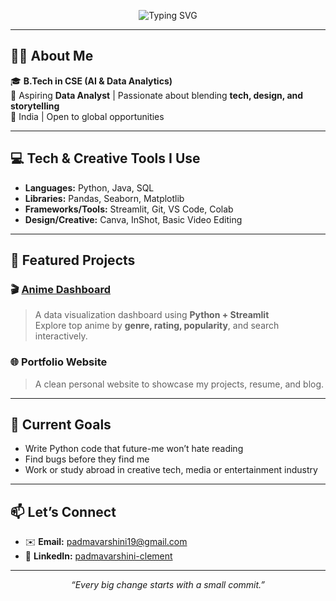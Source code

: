 
<p align="center">
  <img src="https://readme-typing-svg.demolab.com?font=Georgia&size=24&pause=1000&color=F78DA7&center=true&vCenter=true&width=750&height=80&lines=Hello%2C+I'm+Padmavarshini.;AI+%26+Data+Analytics+Graduate.;Aspiring+Data+Analyst+%7C+Creative+Technologist.;Passionate+about+AI%2C+Media+%26+Design." alt="Typing SVG" />
</p>

---

## 👩‍💻 About Me

🎓 **B.Tech in CSE (AI & Data Analytics)**  
🎯 Aspiring **Data Analyst** | Passionate about blending **tech, design, and storytelling**  
📍 India | Open to global opportunities  

---

## 💻 Tech & Creative Tools I Use

- **Languages:** Python, Java, SQL  
- **Libraries:** Pandas, Seaborn, Matplotlib  
- **Frameworks/Tools:** Streamlit, Git, VS Code, Colab  
- **Design/Creative:** Canva, InShot, Basic Video Editing  

---

## 🚀 Featured Projects

### 🎬 [Anime Dashboard](https://animedashboard.streamlit.app/)
> A data visualization dashboard using **Python + Streamlit**  
> Explore top anime by **genre, rating, popularity**, and search interactively.

### 🌐 Portfolio Website 
> A clean personal website to showcase my projects, resume, and blog.

---

## 🎯 Current Goals

-  Write Python code that future-me won’t hate reading
-  Find bugs before they find me 
-  Work or study abroad in creative tech, media or entertainment industry  

---

## 📫 Let’s Connect

- ✉️ **Email:** padmavarshini19@gmail.com  
- 💼 **LinkedIn:** [padmavarshini-clement](https://www.linkedin.com/in/padmavarshini-clement-a51a27218/)  
  

---

<p align="center">
  <em>“Every big change starts with a small commit.”</em>
</p>

